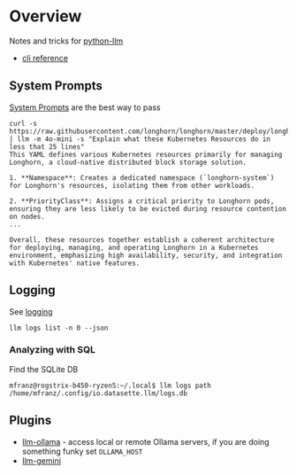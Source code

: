 # Overview
Notes and tricks for [python-llm](https://llm.datasette.io/en/stable/)

- [cli reference](https://llm.datasette.io/en/stable/help.html)

## System Prompts

[System Prompts](https://llm.datasette.io/en/stable/usage.html#system-prompts) are the best way to pass 

```
curl -s https://raw.githubusercontent.com/longhorn/longhorn/master/deploy/longhorn.yaml | llm -m 4o-mini -s "Explain what these Kubernetes Resources do in less that 25 lines"
This YAML defines various Kubernetes resources primarily for managing Longhorn, a cloud-native distributed block storage solution.

1. **Namespace**: Creates a dedicated namespace (`longhorn-system`) for Longhorn's resources, isolating them from other workloads.

2. **PriorityClass**: Assigns a critical priority to Longhorn pods, ensuring they are less likely to be evicted during resource contention on nodes.
...

Overall, these resources together establish a coherent architecture for deploying, managing, and operating Longhorn in a Kubernetes environment, emphasizing high availability, security, and integration with Kubernetes' native features.
```

## Logging

See [logging](https://llm.datasette.io/en/stable/logging.html)

`llm logs list -n 0 --json`

### Analyzing with SQL 
Find the SQLite DB 

```
mfranz@rogstrix-b450-ryzen5:~/.local$ llm logs path
/home/mfranz/.config/io.datasette.llm/logs.db
```

## Plugins
- [llm-ollama](https://github.com/taketwo/llm-ollama) - access local or remote Ollama servers, if you are doing something funky set `OLLAMA_HOST`
- [llm-gemini](https://pypi.org/project/llm-gemini/)

